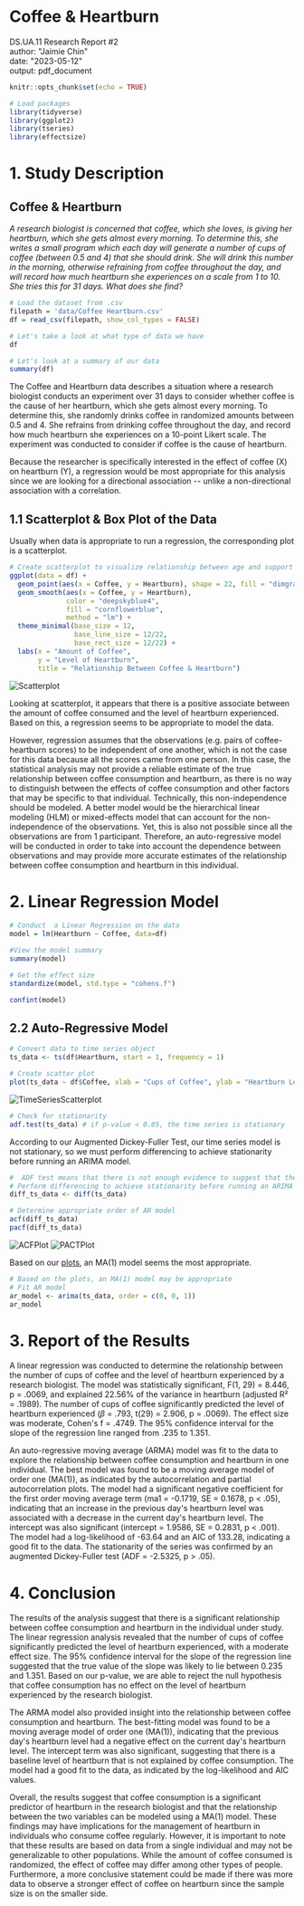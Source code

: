 # Coffee & Heartburn
DS.UA.11 Research Report #2   
author: "Jaimie Chin"   
date: "2023-05-12"   
output: pdf_document   

```r 
knitr::opts_chunk$set(echo = TRUE)
```

```r
# Load packages 
library(tidyverse)
library(ggplot2)
library(tseries)
library(effectsize)
```

# 1. Study Description 

## Coffee & Heartburn 

*A research biologist is concerned that coffee, which she loves, is giving her heartburn, which she gets almost every morning. To determine this, she writes a small program which each day will generate a number of cups of coffee (between 0.5 and 4) that she should drink. She will drink this number in the morning, otherwise refraining from coffee throughout the day, and will record how much heartburn she experiences on a scale from 1 to 10. She tries this for 31 days. What does she find?*

```r
# Load the dataset from .csv 
filepath = 'data/Coffee Heartburn.csv'
df = read_csv(filepath, show_col_types = FALSE)

# Let's take a look at what type of data we have
df
```

```r
# Let's look at a summary of our data 
summary(df)
```

The Coffee and Heartburn data describes a situation where a research biologist conducts an experiment over 31 days to consider whether coffee is the cause of her heartburn, which she gets almost every morning. To determine this, she randomly drinks coffee in randomized amounts between 0.5 and 4. She refrains from drinking coffee throughout the day, and record how much heartburn she experiences on a 10-point Likert scale. The experiment was conducted to consider if coffee is the cause of heartburn.

Because the researcher is specifically interested in the effect of coffee (X) on heartburn (Y), a regression would be most appropriate for this analysis since we are looking for a directional association -- unlike a non-directional association with a correlation. 

## 1.1 Scatterplot & Box Plot of the Data

Usually when data is appropriate to run a regression, the corresponding plot is a scatterplot.

```r
# Create scatterplot to visualize relationship between age and support for the death penalty
ggplot(data = df) + 
  geom_point(aes(x = Coffee, y = Heartburn), shape = 22, fill = "dimgray") + 
  geom_smooth(aes(x = Coffee, y = Heartburn),
              color = "deepskyblue4",
              fill = "cornflowerblue",
              method = "lm") + 
  theme_minimal(base_size = 12,
                base_line_size = 12/22,
                base_rect_size = 12/22) +
  labs(x = "Amount of Coffee",
       y = "Level of Heartburn",
       title = "Relationship Between Coffee & Heartburn")
```
![Scatterplot](https://github.com/jc9536/CoffeeHeartburn/blob/main/plots/Scatterplot.jpg?raw=true)

Looking at scatterplot, it appears that there is a positive associate between the amount of coffee consumed and the level of heartburn experienced. Based on this, a regression seems to be appropriate to model the data.

However, regression assumes that the observations (e.g. pairs of coffee-heartburn scores) to be independent of one another, which is not the case for this data because all the scores came from one person. In this case, the statistical analysis may not provide a reliable estimate of the true relationship between coffee consumption and heartburn, as there is no way to distinguish between the effects of coffee consumption and other factors that may be specific to that individual. Technically, this non-independence should be modeled. A better model would be the hierarchical linear modeling (HLM) or mixed-effects model that can account for the non-independence of the observations. Yet, this is also not possible since all the observations are from 1 participant. Therefore, an auto-regressive model will be conducted in order to take into account the dependence between observations and may provide more accurate estimates of the relationship between coffee consumption and heartburn in this individual.

# 2. Linear Regression Model

```r
# Conduct  a Linear Regression on the data
model = lm(Heartburn ~ Coffee, data=df)

#View the model summary
summary(model)
```

```r
# Get the effect size 
standardize(model, std.type = "cohens.f")
```

```r
confint(model)
```

## 2.2 Auto-Regressive Model 

```r
# Convert data to time series object
ts_data <- ts(df$Heartburn, start = 1, frequency = 1)

# Create scatter plot
plot(ts_data ~ df$Coffee, xlab = "Cups of Coffee", ylab = "Heartburn Level")
```

![TimeSeriesScatterplot](https://github.com/jc9536/CoffeeHeartburn/blob/main/plots/TimeSeriesScatterplot.jpg?raw=true)

```r
# Check for stationarity
adf.test(ts_data) # if p-value < 0.05, the time series is stationary
```

According to our Augmented Dickey-Fuller Test, our time series model is not stationary, so we must perform differencing to achieve stationarity before running an ARIMA model.

```r
#  ADF test means that there is not enough evidence to suggest that the time series data is stationary
# Perform differencing to achieve stationarity before running an ARIMA model.
diff_ts_data <- diff(ts_data)

# Determine appropriate order of AR model
acf(diff_ts_data)
pacf(diff_ts_data)
```

![ACFPlot](https://github.com/jc9536/CoffeeHeartburn/blob/main/plots/ACFplot.jpg?raw=true)
![PACTPlot](https://github.com/jc9536/CoffeeHeartburn/blob/main/plots/PACFplot.jpg?raw=true)

Based on our [plots](https://towardsdatascience.com/identifying-ar-and-ma-terms-using-acf-and-pacf-plots-in-time-series-forecasting-ccb9fd073db8), an MA(1) model seems the most appropriate. 

```r
# Based on the plots, an MA(1) model may be appropriate
# Fit AR model
ar_model <- arima(ts_data, order = c(0, 0, 1))
ar_model
```

# 3. Report of the Results 

A linear regression was conducted to determine the relationship between the number of cups of coffee and the level of heartburn experienced by a research biologist. The model was statistically significant, F(1, 29) = 8.446, p = .0069, and explained 22.56% of the variance in heartburn (adjusted R² = .1989). The number of cups of coffee significantly predicted the level of heartburn experienced ($\beta$ = .793, t(29) = 2.906, p = .0069). The effect size was moderate, Cohen's f = .4749. The 95% confidence interval for the slope of the regression line ranged from .235 to 1.351.

An auto-regressive moving average (ARMA) model was fit to the data to explore the relationship between coffee consumption and heartburn in one individual. The best model was found to be a moving average model of order one (MA(1)), as indicated by the autocorrelation and partial autocorrelation plots. The model had a significant negative coefficient for the first order moving average term (ma1 = -0.1719, SE = 0.1678, p < .05), indicating that an increase in the previous day's heartburn level was associated with a decrease in the current day's heartburn level. The intercept was also significant (intercept = 1.9586, SE = 0.2831, p < .001). The model had a log-likelihood of -63.64 and an AIC of 133.28, indicating a good fit to the data. The stationarity of the series was confirmed by an augmented Dickey-Fuller test (ADF = -2.5325, p > .05).

# 4. Conclusion

The results of the analysis suggest that there is a significant relationship between coffee consumption and heartburn in the individual under study. The linear regression analysis revealed that the number of cups of coffee significantly predicted the level of heartburn experienced, with a moderate effect size. The 95% confidence interval for the slope of the regression line suggested that the true value of the slope was likely to lie between 0.235 and 1.351. Based on our p-value, we are able to reject the null hypothesis that coffee consumption has no effect on the level of heartburn experienced by the research biologist. 

The ARMA model also provided insight into the relationship between coffee consumption and heartburn. The best-fitting model was found to be a moving average model of order one (MA(1)), indicating that the previous day's heartburn level had a negative effect on the current day's heartburn level. The intercept term was also significant, suggesting that there is a baseline level of heartburn that is not explained by coffee consumption. The model had a good fit to the data, as indicated by the log-likelihood and AIC values.

Overall, the results suggest that coffee consumption is a significant predictor of heartburn in the research biologist and that the relationship between the two variables can be modeled using a MA(1) model. These findings may have implications for the management of heartburn in individuals who consume coffee regularly. However, it is important to note that these results are based on data from a single individual and may not be generalizable to other populations. While the amount of coffee consumed is randomized, the effect of coffee may differ among other types of people. Furthermore, a more conclusive statement could be made if there was more data to observe a stronger effect of coffee on heartburn since the sample size is on the smaller side. 